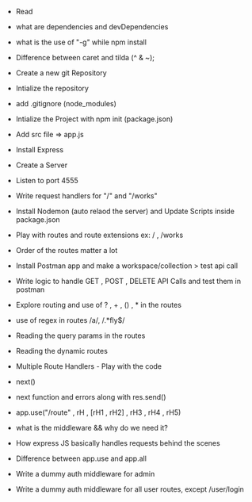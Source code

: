 - Read

- what are dependencies and devDependencies
- what is the use of "-g" while npm install
- Difference between caret and tilda (^ & ~);
- Create a new git Repository
- Intialize the repository
- add .gitignore (node_modules)
- Intialize the Project with npm init (package.json)
- Add src file => app.js
- Install Express
- Create a Server
- Listen to port 4555
- Write request handlers for "/" and "/works"
- Install Nodemon (auto relaod the server) and Update Scripts inside package.json
- Play with routes and route extensions ex: / , /works
- Order of the routes matter a lot
- Install Postman app and make a workspace/collection > test api call
- Write logic to handle GET , POST , DELETE API Calls and test them in postman
- Explore routing and use of ? , + , () , \* in the routes
- use of regex in routes /a/, /.\*fly$/
- Reading the query params in the routes
- Reading the dynamic routes

- Multiple Route Handlers - Play with the code
- next()
- next function and errors along with res.send()
- app.use("/route" , rH , [rH1 , rH2] , rH3 , rH4 , rH5)
- what is the middleware && why do we need it?
- How express JS basically handles requests behind the scenes
- Difference between app.use and app.all
- Write a dummy auth middleware for admin
- Write a dummy auth middleware for all user routes, except /user/login

